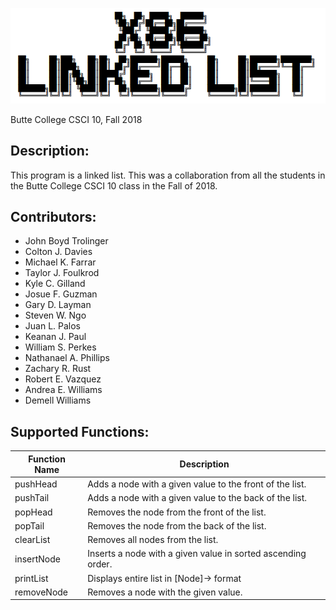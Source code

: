 ![](./Images/CSCI10_Project4_Header.PNG)

Butte College CSCI 10, Fall 2018

## Description:
This program is a linked list. This was a collaboration from all the students in the Butte College CSCI 10 class in the Fall of 2018.

## Contributors:
* John Boyd Trolinger
* Colton J. Davies
* Michael K.	Farrar
* Taylor J.	Foulkrod
* Kyle C.	Gilland
* Josue F.	Guzman
* Gary D.	Layman
* Steven W.	Ngo
* Juan L.	Palos
* Keanan J.	Paul
* William S.	Perkes
* Nathanael A.	Phillips
* Zachary R.	Rust
* Robert E.	Vazquez
* Andrea E.	Williams
* Demell	Williams

## Supported Functions:
Function Name | Description
------------- | -----------
pushHead | Adds a node with a given value to the front of the list.
pushTail | Adds a node with a given value to the back of the list.
popHead | Removes the node from the front of the list.
popTail | Removes the node from the back of the list.
clearList | Removes all nodes from the list.
insertNode | Inserts a node with a given value in sorted ascending order.
printList | Displays entire list in [Node]-> format
removeNode | Removes a node with the given value.
